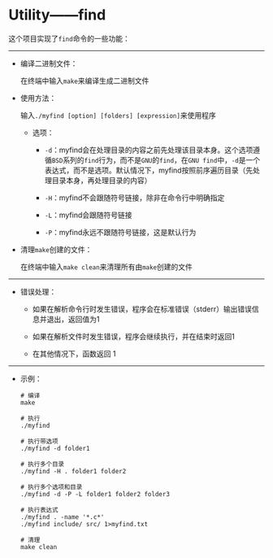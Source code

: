 # Utility——find

这个项目实现了`find`命令的一些功能：

---

- 编译二进制文件：

    在终端中输入`make`来编译生成二进制文件

- 使用方法：
    
    输入`./myfind [option] [folders] [expression]`来使用程序

    - 选项：

        - `-d`：myfind会在处理目录的内容之前先处理该目录本身。这个选项遵循`BSD`系列的`find`行为，而不是`GNU`的`find`，在`GNU find`中，`-d`是一个表达式，而不是选项。默认情况下，myfind按照前序遍历目录（先处理目录本身，再处理目录的内容）

        - `-H`：myfind不会跟随符号链接，除非在命令行中明确指定

        - `-L`：myfind会跟随符号链接

        - `-P`：myfind永远不跟随符号链接，这是默认行为

- 清理`make`创建的文件：

    在终端中输入`make clean`来清理所有由`make`创建的文件

---

- 错误处理：
    
    - 如果在解析命令行时发生错误，程序会在标准错误（stderr）输出错误信息并退出，返回值为1

    - 如果在解析文件时发生错误，程序会继续执行，并在结束时返回1

    - 在其他情况下，函数返回 1

---

- 示例：

    ```shell
    # 编译
    make
    
    # 执行
    ./myfind
    
    # 执行带选项
    ./myfind -d folder1
    
    # 执行多个目录
    ./myfind -H . folder1 folder2
    
    # 执行多个选项和目录
    ./myfind -d -P -L folder1 folder2 folder3
    
    # 执行表达式
    ./myfind . -name '*.c*'    
    ./myfind include/ src/ 1>myfind.txt
    
    # 清理
    make clean
    ```